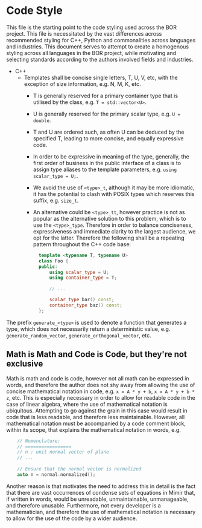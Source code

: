 # Code Style

This file is the starting point to the code styling used across the BOR project.
This file is necessitated by the vast differences across recommended styling for
C++, Python and commonalities across languages and industries. This document serves
to attempt to create a homogenous styling across all languages in the BOR project,
while motivating and selecting standards according to the authors involved fields
and industries.

- C++
    - Templates shall be concise single letters, T, U, V, etc, with the exception of
      size information, e.g. N, M, K, etc.
        - T is generally reserved for a primary container type that is utilised by
          the class, e.g. `T = std::vector<U>`.
        - U is generally reserved for the primary scalar type, e.g. `U = double`.
        - T and U are ordered such, as often U can be deduced by the specified T,
          leading to more concise, and equally expressive code.
        - In order to be expressive in meaning of the type, generally, the first
          order of business in the public interface of a class is to assign type
          aliases to the template parameters, e.g. `using scalar_type = U;`.
        - We avoid the use of `<type>_t`, although it may be more idiomatic, it
          has the potential to clash with POSIX types which reserves this suffix,
          e.g. `size_t`.
        - An alternative could be `<type>_tt`, however practice is not as popular as
          the alternative solution to this problem, which is to use the `<type>_type`.
          Therefore in order to balance conciseness, expressiveness and immediate clarity
          to the largest audience, we opt for the latter. Therefore the following shall
          be a repeating pattern throughout the C++ code base:

          ``` C++
            template <typename T, typename U>
            class Foo {
            public:
                using scalar_type = U;
                using container_type = T;
          
                // ...
          
                scalar_type bar() const;
                container_type baz() const;
            };
          ```

The prefix `generate_<type>` is used to denote a function that generates a type,
which does not necessarily return a deterministic value, e.g. `generate_random_vector`,
`generate_orthogonal_vector`, etc.

## Math is Math and Code is Code, but they're not exclusive

Math is math and code is code, however not all math can be expressed in words, and
therefore the author does not shy away from allowing the use of concise mathematical
notation in code, e.g. `x = A * y + b`, `x = A * y + b * z`, etc. This is especially
necessary in order to allow for readable code in the case of linear algebra, where
the use of mathematical notation is ubiquitous. Attempting to go against the grain
in this case would result in code that is less readable, and therefore less maintainable.
However, all mathematical notation must be accompanied by a code comment block, within
its scope, that explains the mathematical notation in words, e.g.

``` C++
    // Nomenclature:
    // =================
    // n : unit normal vector of plane
    // ...
    
    // Ensure that the normal vector is normalized
    auto n = normal.normalized();
```

Another reason is that motivates the need to address this in detail is the fact that
there are vast occurrences of condense sets of equations in Mimir that, if written in words, would be
unreadable, unmaintainable, unmanageable, and therefore unusable. Furthermore, not
every developer is a mathematician, and therefore the use of mathematical notation
is necessary to allow for the use of the code by a wider audience.